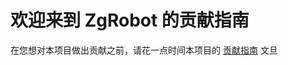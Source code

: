 # 欢迎来到 ZgRobot 的贡献指南
在您想对本项目做出贡献之前，请花一点时间本项目的 [贡献指南](https://zgrobot.readthedocs.io/zh/stable/contribution-guide.html) 文旦
